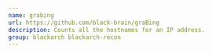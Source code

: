 ```yaml
---
name: grabing
url: https://github.com/black-brain/graBing
description: Counts all the hostnames for an IP address.
group: blackarch blackarch-recon
---
```

